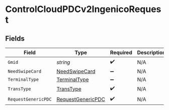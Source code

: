 # ControlCloudPDCv2IngenicoRequest


## Fields

| Field                                                         | Type                                                          | Required                                                      | Description                                                   |
| ------------------------------------------------------------- | ------------------------------------------------------------- | ------------------------------------------------------------- | ------------------------------------------------------------- |
| `Gmid`                                                        | *string*                                                      | :heavy_check_mark:                                            | N/A                                                           |
| `NeedSwipeCard`                                               | [NeedSwipeCard](../../Models/Shared/NeedSwipeCard.md)         | :heavy_minus_sign:                                            | N/A                                                           |
| `TerminalType`                                                | [TerminalType](../../Models/Shared/TerminalType.md)           | :heavy_minus_sign:                                            | N/A                                                           |
| `TransType`                                                   | [TransType](../../Models/Shared/TransType.md)                 | :heavy_check_mark:                                            | N/A                                                           |
| `RequestGenericPDC`                                           | [RequestGenericPDC](../../Models/Shared/RequestGenericPDC.md) | :heavy_check_mark:                                            | N/A                                                           |